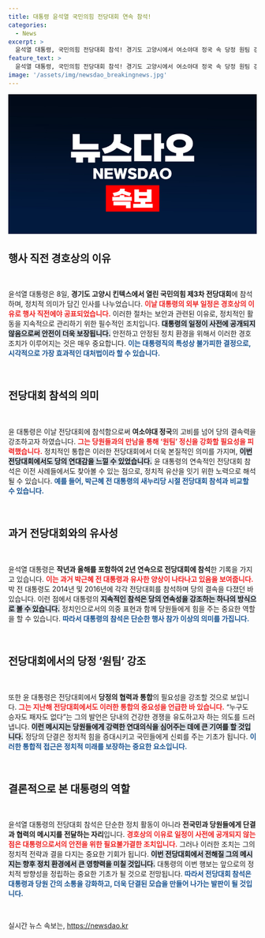 ```yaml
---
title: 대통령 윤석열 국민의힘 전당대회 연속 참석!
categories:
  - News
excerpt: >
  윤석열 대통령, 국민의힘 전당대회 참석! 경기도 고양시에서 여소야대 정국 속 당정 원팀 강조하며 당원들과 소통에 나섰습니다. 지난해 이어 두 번째 참석, 이번에는 어떤 메시지를 전달할지 주목됩니다!
feature_text: >
  윤석열 대통령, 국민의힘 전당대회 참석! 경기도 고양시에서 여소야대 정국 속 당정 원팀 강조하며 당원들과 소통에 나섰습니다. 지난해 이어 두 번째 참석, 이번에는 어떤 메시지를 전달할지 주목됩니다!
image: '/assets/img/newsdao_breakingnews.jpg'
---
```


<p><img src="/assets/img/newsdao_breakingnews.jpg" alt="implanttips 속보" /></p>

<h2 data-ke-size="size26">행사 직전 경호상의 이유</h2>

<p data-ke-size="size16">&nbsp;</p>

<p>윤석열 대통령은 8일, <b>경기도 고양시 킨텍스에서 열린 국민의힘 제3차 전당대회</b>에 참석하며, 정치적 의미가 담긴 인사를 나누었습니다. <b><span style="color: #ee2323;">이날 대통령의 외부 일정은 경호상의 이유로 행사 직전에야 공표되었습니다.</span></b> 이러한 절차는 보안과 관련된 이유로, 정치적인 활동을 지속적으로 관리하기 위한 필수적인 조치입니다. <b><span style="background-color: #21538527;">대통령의 일정이 사전에 공개되지 않음으로써 안전이 더욱 보장됩니다.</span></b> 안전하고 안정된 정치 환경을 위해서 이러한 경호 조치가 이루어지는 것은 매우 중요합니다. <b><span style="color: #1a5490;">이는 대통령직의 특성상 불가피한 결정으로, 시각적으로 가장 효과적인 대처법이라 할 수 있습니다.</span></b> </p>

<p data-ke-size="size16">&nbsp;</p>

<h2 data-ke-size="size26">전당대회 참석의 의미</h2>

<p data-ke-size="size16">&nbsp;</p>

<p>윤 대통령은 이날 전당대회에 참석함으로써 <b>여소야대 정국</b>의 고비를 넘어 당의 결속력을 강조하고자 하였습니다. <b><span style="color: #ee2323;">그는 당원들과의 만남을 통해 ‘원팀’ 정신을 강화할 필요성을 피력했습니다.</span></b> 정치적인 통합은 이러한 전당대회에서 더욱 본질적인 의미를 가지며, <b><span style="background-color: #21538527;">이번 전당대회에서도 당의 연대감을 느낄 수 있었습니다.</span></b> 윤 대통령의 연속적인 전당대회 참석은 이전 사례들에서도 찾아볼 수 있는 점으로, 정치적 유산을 잇기 위한 노력으로 해석될 수 있습니다. <b><span style="color: #1a5490;">예를 들어, 박근혜 전 대통령의 새누리당 시절 전당대회 참석과 비교할 수 있습니다.</span></b></p>

<p data-ke-size="size16">&nbsp;</p>

<h2 data-ke-size="size26">과거 전당대회와의 유사성</h2>

<p data-ke-size="size16">&nbsp;</p>

<p>윤석열 대통령은 <b>작년과 올해를 포함하여 2년 연속으로 전당대회에 참석</b>한 기록을 가지고 있습니다. <b><span style="color: #ee2323;">이는 과거 박근혜 전 대통령과 유사한 양상이 나타나고 있음을 보여줍니다.</span></b> 박 전 대통령도 2014년 및 2016년에 각각 전당대회를 참석하며 당의 결속을 다졌던 바 있습니다. 이런 점에서 대통령의 <b><span style="background-color: #21538527;">지속적인 참석은 당의 연속성을 강조하는 하나의 방식으로 볼 수 있습니다.</span></b> 정치인으로서의 의중 표현과 함께 당원들에게 힘을 주는 중요한 역할을 할 수 있습니다. <b><span style="color: #1a5490;">따라서 대통령의 참석은 단순한 행사 참가 이상의 의미를 가집니다.</span></b></p>

<p data-ke-size="size16">&nbsp;</p>

<h2 data-ke-size="size26">전당대회에서의 당정 ‘원팀’ 강조</h2>

<p data-ke-size="size16">&nbsp;</p>

<p>또한 윤 대통령은 전당대회에서 <b>당정의 협력과 통합</b>의 필요성을 강조할 것으로 보입니다. <b><span style="color: #ee2323;">그는 지난해 전당대회에서도 이러한 통합의 중요성을 언급한 바 있습니다.</span></b> “누구도 승자도 패자도 없다”는 그의 발언은 당내의 건강한 경쟁을 유도하고자 하는 의도를 드러냅니다. <b><span style="background-color: #21538527;">이런 메시지는 당원들에게 강력한 연대의식을 심어주는 데에 큰 기여를 할 것입니다.</span></b> 정당의 단결은 정치적 힘을 증대시키고 국민들에게 신뢰를 주는 기초가 됩니다. <b><span style="color: #1a5490;">이러한 통합적 접근은 정치적 미래를 보장하는 중요한 요소입니다.</span></b></p>

<p data-ke-size="size16">&nbsp;</p>

<h2 data-ke-size="size26">결론적으로 본 대통령의 역할</h2>

<p data-ke-size="size16">&nbsp;</p>

<p>윤석열 대통령의 전당대회 참석은 단순한 정치 활동이 아니라 <b>전국민과 당원들에게 단결과 협력의 메시지를 전달하는 자리</b>입니다. <b><span style="color: #ee2323;">경호상의 이유로 일정이 사전에 공개되지 않는 점은 대통령으로서의 안전을 위한 필요불가결한 조치입니다.</span></b> 그러나 이러한 조치는 그의 정치적 전략과 결을 다지는 중요한 기회가 됩니다. <b><span style="background-color: #21538527;">이번 전당대회에서 전해질 그의 메시지는 향후 정치 환경에서 큰 영향력을 미칠 것입니다.</span></b> 대통령의 이번 행보는 앞으로의 정치적 방향성을 정립하는 중요한 기초가 될 것으로 전망됩니다. <b><span style="color: #1a5490;">따라서 전당대회 참석은 대통령과 당원 간의 소통을 강화하고, 더욱 단결된 모습을 만들어 나가는 발판이 될 것입니다.</span></b> </p>

<p data-ke-size="size16">&nbsp;</p>
실시간 뉴스 속보는, <a href="https://newsdao.kr" rel="dofollow">https://newsdao.kr</a>


